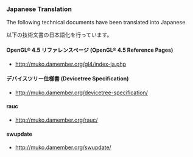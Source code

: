 ### Japanese Translation

The following technical documents have been translated into Japanese.

以下の技術文書の日本語化を行っています。

#### OpenGL® 4.5 リファレンスページ (OpenGL® 4.5 Reference Pages)

* http://muko.damember.org/gl4/index-ja.php

#### デバイスツリー仕様書 (Devicetree Specification)

* http://muko.damember.org/devicetree-specification/

#### rauc

* http://muko.damember.org/rauc/

#### swupdate

* http://muko.damember.org/swupdate/
